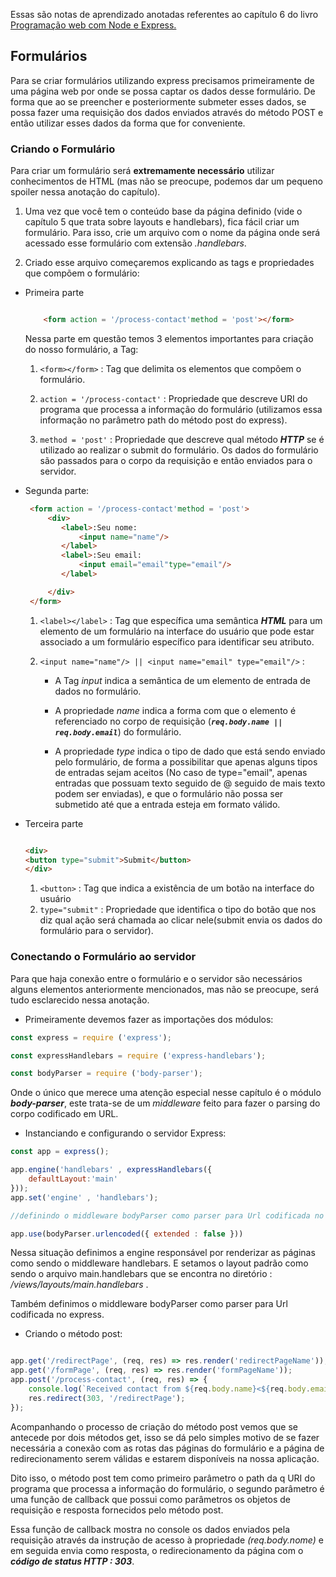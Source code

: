 
Essas são notas de aprendizado anotadas referentes ao capítulo 6 do livro [Programação web com Node e Express.](https://github.com/EthanRBrown/web-development-with-node-and-express-2e)

## Formulários

Para se criar formulários utilizando express precisamos primeiramente de uma página web por onde se possa captar os dados desse formulário.
De forma que ao se preencher e posteriormente submeter esses dados, se possa fazer uma requisição dos dados enviados através do método POST e então utilizar esses dados da forma que for conveniente.

### Criando o Formulário

 Para criar um formulário será **extremamente necessário** utilizar conhecimentos de HTML (mas não se preocupe, podemos dar um pequeno spoiler nessa anotação do capítulo).

1. Uma vez que você tem o conteúdo base da página definido (vide o capítulo 5 que trata sobre layouts e handlebars), fica fácil criar um formulário. Para isso, crie um arquivo com o nome da página onde será acessado esse formulário com extensão *.handlebars*.

2. Criado esse arquivo começaremos explicando as tags e propriedades que compõem o formulário:

* Primeira parte

    ```html
    
        <form action = '/process-contact'method = 'post'></form>
    
    ```

    Nessa parte em questão temos 3 elementos importantes para criação do nosso formulário, a Tag:
    1. `<form></form>` : Tag que delimita os elementos que compõem o formulário.

    2. `action = '/process-contact'` : Propriedade que descreve URI do programa que processa a informação do formulário (utilizamos essa informação no parâmetro path do método post do express).

    3. `method = 'post'` : Propriedade que descreve qual método ***HTTP*** se é utilizado ao realizar o submit do formulário.
    Os dados do formulário são passados para o corpo da requisição e então enviados para o servidor.

* Segunda parte:

    ```html
     <form action = '/process-contact'method = 'post'>
         <div>
            <label>:Seu nome:
                <input name="name"/>
            </label>
            <label>:Seu email:
                <input email="email"type="email"/>
            </label>

         </div>
     </form>
    ```

    1. `<label></label>` : Tag que específica uma semântica ***HTML*** para um elemento de um formulário na interface do usuário que pode estar associado a um formulário específico para identificar seu atributo.

    2. `<input name="name"/> || <input name="email" type="email"/>` :
        * A Tag *input* indica a semântica de um elemento de entrada de dados no formulário.

        * A propriedade *name* indica a forma com que o elemento é referenciado no corpo de requisição (***`req.body.name || req.body.email`***) do formulário.

        * A propriedade *type* indica o tipo de dado que está sendo enviado pelo formulário, de forma a possibilitar que apenas alguns tipos de entradas sejam aceitos (No caso de type="email", apenas entradas que possuam texto seguido de @ seguido de mais texto podem ser enviadas), e que o formulário não possa ser submetido até que a entrada esteja em formato válido.

* Terceira parte

    ```html
    
  <div>
    <button type="submit">Submit</button>
  </div>
    ```

    1. `<button>` : Tag que indica a existência de um botão na interface do usuário
    2. `type="submit"` : Propriedade que identifica o tipo do botão que nos diz qual ação será chamada ao clicar nele(submit envia os dados do formulário para o servidor).

### Conectando o Formulário ao servidor

Para que haja conexão entre o formulário e o servidor são necessários alguns elementos anteriormente mencionados, mas não se preocupe, será tudo esclarecido nessa anotação.

* Primeiramente devemos fazer as importações dos módulos:

```js
const express = require ('express');

const expressHandlebars = require ('express-handlebars');

const bodyParser = require ('body-parser');

```

Onde o único que merece uma atenção especial nesse capítulo é o módulo ***body-parser***, este trata-se de um *middleware* feito para fazer o parsing do corpo codificado em URL.

* Instanciando e configurando o servidor Express:

```js
const app = express();

app.engine('handlebars' , expressHandlebars({
    defaultLayout:'main'
}));
app.set('engine' , 'handlebars');

//definindo o middleware bodyParser como parser para Url codificada no express

app.use(bodyParser.urlencoded({ extended : false }))

```

Nessa situação definimos a engine responsável por renderizar as páginas como sendo o middleware handlebars. E setamos o layout padrão como sendo o arquivo main.handlebars que se encontra no diretório : */views/layouts/main.handlebars* .

Também definimos o middleware bodyParser como parser para Url codificada no express.

* Criando o método post:

```js

app.get('/redirectPage', (req, res) => res.render('redirectPageName'));
app.get('/formPage', (req, res) => res.render('formPageName'));
app.post('/process-contact', (req, res) => {
    console.log(`Received contact from ${req.body.name}<${req.body.email}>`);
    res.redirect(303, '/redirectPage');
});

```

Acompanhando o processo de criação do método post vemos que se antecede por dois métodos get, isso se dá pelo simples motivo de se fazer necessária a conexão com as rotas das páginas do formulário e a página de redirecionamento serem válidas e estarem disponíveis na nossa aplicação.

Dito isso, o método post tem como primeiro parâmetro o path da q URI do programa que processa a informação do formulário, o segundo parâmetro é uma função de callback que possui como parâmetros os objetos de requisição e resposta fornecidos pelo método post.

Essa função de callback mostra no console os dados enviados pela requisição através da instrução de acesso à propriedade *(req.body.nome)* e em seguida envia como resposta, o redirecionamento da página com o ***código de status HTTP : 303***.
